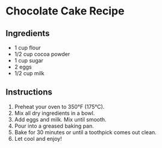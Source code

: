 # Chocolate Cake Recipe

## Ingredients
- 1 cup flour
- 1/2 cup cocoa powder
- 1 cup sugar
- 2 eggs
- 1/2 cup milk

## Instructions
1. Preheat your oven to 350°F (175°C).
2. Mix all dry ingredients in a bowl.
3. Add eggs and milk. Mix until smooth.
4. Pour into a greased baking pan.
5. Bake for 30 minutes or until a toothpick comes out clean.
6. Let cool and enjoy!
